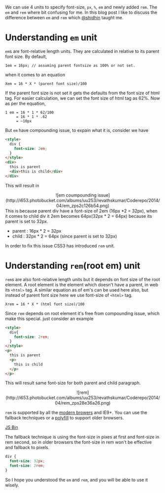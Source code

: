 <!--


---
 "CSS : Understanding em and rem for font size"
date: 2014-04-19 01:0:00 IST
updated: 2014-04-19 01:00:00 IST
categories: css
---

-->
<!DOCTYPE html>
<html>

<head>
  <title>basic-git-workflow</title>
  <meta charset="utf-8">
  <meta name="viewport" content="width=device-width, initial-scale=1.0">


  <link rel="stylesheet" href="./css/bootstrap.css">
  <link rel="stylesheet" href="./css/bootstrap.grid.css">
  <link rel="stylesheet" href="./css/bootstrap.min.css">
  <link rel="stylesheet" href="./css/bootstrap-reboot.min.css">
  <link rel="stylesheet" href="./css/bootstrap.css.map">
  <link rel="stylesheet" href="./css/blog-home.css">
  <link rel="stylesheet" href="./css/prism.css">
  <script async defer src="./css/prism.js"></script>
</head>
<!--------------------------------------------------------------------------------------------------->
<!--------------------------------------------------------------------------------------------------->
<!--------------------------------------------------------------------------------------------------->
<!--------------------------------------------------------------------------------------------------->
<!--------------------------------------------------------------------------------------------------->




<body>

We can use 4 units to specify font-size, `px`, `%`, `em` and newly added `rem`. The `em` and `rem` where bit confusing for me. In this blog post I like to discuss the difference between `em` and `rem` which [@shidhin](http://twitter.com/shidhin) taught me.

# Understanding `em` unit

`em`s are font-relative length units. They are calculated in relative to its parent font size. By default,

```
1em = 16px; // assuming parent fontsize as 100% or not set.

```

when it comes to an equation

```
Xem = 16 * X * (parent font size)/100

```

If the parent font size is not set it gets the defaults from the font size of html tag. For easier calculation, we can set the font size of html tag as 62%. Now as per the equation,

```
1 em = 16 * 1 * 62/100
     = 16 * 1 * .62
     = ~10px
```

But `em` have compounding issue, to expain what it is, consider we have

```html
<style>
  div {
    font-size: 2em;
  }
</style>
<div>
  this is parent
  <div>this is child</div>
</div>
```

This will result in

<center>
![em coumpounding issue](http://i653.photobucket.com/albums/uu253/revathskumar/Coderepo/2014/04/em_zps2c126b54.png)
</center>
This is because parent div have a font-size of 2em (16px *2 = 32px), when it comes to child div it 2em becomes 64px(32px * 2 = 64px) because its parent is set to 32px.

- parent : 16px \* 2 = 32px
- child : 32px \* 2 = 64px (since parent is set to 32px)

In order to fix this issue CSS3 has introduced `rem` unit.

# Understanding `rem`(root em) unit

`rem`s are also font-relative length units but it depends on font size of the root element. A root element is the element which doesn't have a parent, in web its `<html>` tag. A similar equation as of em's can be used here also, but instead of parent font size here we use font-size of `<html>` tag.

```
Xrem = 16 * X * (html font size)/100
```

Since `rem` depends on root element it's free from compounding issue, which make this special. just consider an example

```html
<style>
  div{
    font-size: 2rem;
  }
</style>
<p>
  this is parent
  <p>
    this is child
  </p>
</p>
```

This will result same font-size for both parent and child paragraph.

<center>
![rem](http://i653.photobucket.com/albums/uu253/revathskumar/Coderepo/2014/04/rem_zps28e36a26.png)
</center>

`rem` is supported by all the [modern browers](http://caniuse.com/#search=rem) and IE9+. You can use the fallback techniques or a [polyfill](https://github.com/chuckcarpenter/REM-unit-polyfill) to support older browsers.

<a class="jsbin-embed" href="http://jsbin.com/tawux/1/embed">JS Bin</a><script src="http://static.jsbin.com/js/embed.js"></script>

The fallback technique is using the font-size in pixes at first and font-size in rem second, so in older browsers the font-size in rem won't be effective and fallback to pixels.

```css
div {
  font-size: 32px;
  font-size: 2rem;
}
```

So I hope you understood the `em` and `rem`, and you will be able to use it wisely.
